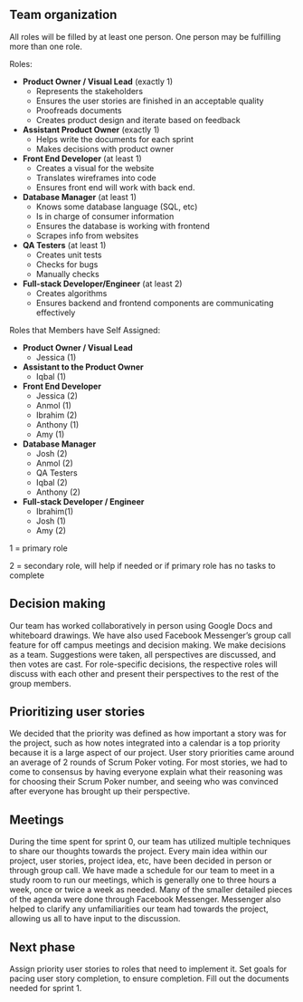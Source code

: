 ## Team organization

All roles will be filled by at least one person. One person may be fulfilling more than one role.
	
Roles:
- **Product Owner / Visual Lead** (exactly 1) 
  - Represents the stakeholders
  - Ensures the user stories are finished in an acceptable quality
  - Proofreads documents
  - Creates product design and iterate based on feedback
- **Assistant Product Owner** (exactly 1)
  - Helps write the documents for each sprint
  - Makes decisions with product owner
- **Front End Developer** (at least 1)
  - Creates a visual for the website
  - Translates wireframes into code
  - Ensures front end will work with back end.
- **Database Manager** (at least 1)
  - Knows some database language (SQL, etc)
  - Is in charge of consumer information
  - Ensures the database is working with frontend
  - Scrapes info from websites
- **QA Testers** (at least 1)
  - Creates unit tests
  - Checks for bugs
  - Manually checks
- **Full-stack Developer/Engineer** (at least 2)
  - Creates algorithms
  - Ensures backend and frontend components are communicating effectively
  
Roles that Members have Self Assigned:
- **Product Owner / Visual Lead**
  - Jessica (1)
- **Assistant to the Product Owner**
  - Iqbal (1)
- **Front End Developer**
  - Jessica (2)
  - Anmol (1)
  - Ibrahim (2)
  - Anthony (1)
  - Amy (1)
- **Database Manager**
  - Josh (2)
  - Anmol (2)
  - QA Testers 
  - Iqbal (2)
  - Anthony (2)
- **Full-stack Developer / Engineer**
  - Ibrahim(1)
  - Josh (1)
  - Amy (2)

1 = primary role

2 = secondary role, will help if needed or if primary role has no tasks to complete


## Decision making 
Our team has worked collaboratively in person using Google Docs and whiteboard drawings. We have also used Facebook Messenger’s group call feature for off campus meetings and decision making. We make decisions as a team. Suggestions were taken, all perspectives are discussed, and then votes are cast. For role-specific decisions, the respective roles will discuss with each other and present their perspectives to the rest of the group members.

## Prioritizing user stories 
We decided that the priority was defined as how important a story was for the project, such as how notes integrated into a calendar is a top priority because it is a large aspect of our project. User story priorities came around an average of 2 rounds of Scrum Poker voting. For most stories, we had to come to consensus by having everyone explain what their reasoning was for choosing their Scrum Poker number, and seeing who was convinced after everyone has brought up their perspective.

## Meetings 
During the time spent for sprint 0, our team has utilized multiple techniques to share our thoughts towards the project. Every main idea within our project, user stories, project idea, etc, have been decided in person or through group call. We have made a schedule for our team to meet in a study room to run our meetings, which is generally one to three hours a week, once or twice a week as needed. Many of the smaller detailed pieces of the agenda were done through Facebook Messenger. Messenger also helped to clarify any unfamiliarities our team had towards the project, allowing us all to have input to the discussion.

## Next phase
Assign priority user stories to roles that need to implement it. Set goals for pacing user story completion, to ensure completion. Fill out the documents needed for sprint 1.
